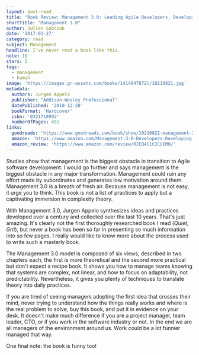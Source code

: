 ```yaml
---
layout: post-read
title: "Book Review: Management 3.0: Leading Agile Developers, Developing Agile Leaders"
shortTitle: "Management 3.0"
author: Julien Sobczak
date: '2017-03-27'
category: read
subject: Management
headline: I've never read a book like this.
note: 19
stars: 5
tags:
  - management
  - human
image: 'https://images.gr-assets.com/books/1414947872l/10210821.jpg'
metadata:
  authors: Jurgen Appelo
  publisher: "Addison-Wesley Professional"
  datePublished: '2010-12-28'
  bookFormat: 'Hardcover'
  isbn: '0321718992'
  numberOfPages: 451
links:
  goodreads: 'https://www.goodreads.com/book/show/10210821-management-3-0'
  amazon: 'https://www.amazon.com/Management-3-0-Developers-Developing-Addison-Wesley/dp/0321712471/'
  amazon_review: 'https://www.amazon.com/review/R2EQ4C1C2CUEM0/'
---
```



Studies show that management is the biggest obstacle in transition to Agile software development. I would go further and says management is the biggest obstacle in any major transformation. Management could ruin any effort made by subordinates and generates low motivation around them. Management 3.0 is a breath of fresh air. Because management is not easy, it urge you to think. This book is not a list of practices to apply but a captivating immersion in complexity theory.

With Management 3.0, Jurgen Appelo synthesizes ideas and practices developed over a century and collected over the last 10 years. That's just amazing. It's clearly not the first thoroughly researched book I read (*Quiet*, *Grit*), but never a book has been so far in presenting so much information into so few pages. I really would like to know more about the process used to write such a masterly book.

The Management 3.0 model is composed of six views, described in two chapters each, the first is more theoretical and the second more practical but don't expect a recipe book. It shows you how to manage teams knowing that systems are complex, not linear, and how to focus on adaptability, not predictability. Nevertheless, it gives you plenty of techniques to translate theory into daily practices.

If you are tired of seeing managers adopting the first idea that crosses their mind, never trying to understand how the things really works and where is the real problem to solve, buy this book, and put it in evidence on your desk. It doesn't make much difference if you are a project manager, team leader, CTO, or if you work in the software industry or not. In the end we are all managers of the environment around us. Work could be a lot funnier managed that way.

One final note: the book is funny too!
